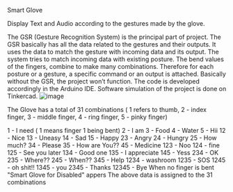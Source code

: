 Smart Glove

Display Text and Audio according to the gestures made by the glove.

The GSR (Gesture Recognition System) is the principal part of project. The GSR basically has all the data related to the gestures and their outputs. It uses the data to match the gesture with incoming data and its output. The system tries to match incoming data with existing posture. The bend values of the fingers, combine to make many combinations. Therefore for each posture or a gesture, a specific command or an output is attached. Basically without the GSR, the project won’t function. The code is developed accordingly in the Arduino IDE.
Software simulation of the project is done on Tinkercad. 
![image](https://user-images.githubusercontent.com/87815926/202502984-6660f5bb-e8be-4930-8a4d-43cecfe198ca.png)

The Glove has a total of 31 combinations ( 1 refers to thumb, 2 - index finger, 3 - middle finger, 4 - ring finger, 5 - pinky finger)

1 - I need ( 1 means finger 1 being bent)
2 - I am
3 - Food
4 - Water
5 - Hii
12 - Nice
13 - Uneasy
14 - Sad
15 - Happy
23 - Angry
24 - Hungry
25 - How much?
34 - Please
35 - How are You??
45 - Medicine
123 - Noo
124 - fine
125 - See you later
134 - Good one
135 - I appreciate
145 - Yess 
234 - OK
235 - Where??
245 - When??
345 - Help
1234 - washroom
1235 - SOS
1245 - oh shit!!
1345 - you
2345 - Thanks
12345 - Bye
When no finger is bent "Smart Glove for Disabled" appers
The above data is assigned to the 31 combinations 
